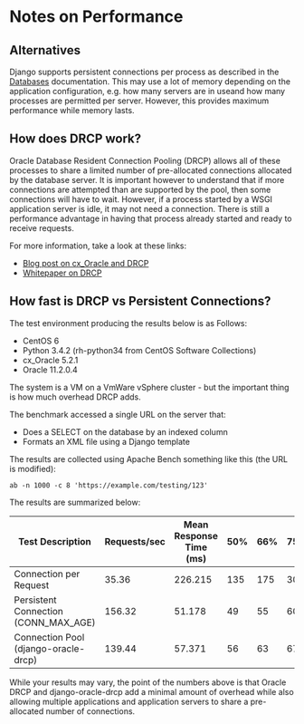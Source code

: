 # Notes on Performance

## Alternatives

Django supports persistent connections per process as described in the
[Databases](https://docs.djangoproject.com/en/1.9/ref/databases/)
documentation. This may use a lot of memory depending on the application
configuration, e.g. how many servers are in useand how many processes are
permitted per server. However, this provides maximum performance while memory
lasts.

## How does DRCP work?

Oracle Database Resident Connection Pooling (DRCP) allows all of these
processes to share a limited number of pre-allocated connections allocated by
the database server. It is important however to understand that if more
connections are attempted than are supported by the pool, then some connections
will have to wait. However, if a process started by a WSGI application server
is idle, it may not need a connection. There is still a performance advantage
in having that process already started and ready to receive requests.

For more information, take a look at these links:

 * [Blog post on cx_Oracle and DRCP](https://blogs.oracle.com/opal/entry/python_cx_oracle_and_oracle)
 * [Whitepaper on DRCP](http://www.oracle.com/technetwork/topics/php/php-scalability-ha-twp-128842.pdf)

## How fast is DRCP vs Persistent Connections?

The test environment producing the results below is as Follows:

 * CentOS 6
 * Python 3.4.2 (rh-python34 from CentOS Software Collections)
 * cx_Oracle 5.2.1
 * Oracle 11.2.0.4

The system is a VM on a VmWare vSphere cluster - but the important thing is how much overhead DRCP adds.

The benchmark accessed a single URL on the server that:

 * Does a SELECT on the database by an indexed column
 * Formats an XML file using a Django template

The results are collected using Apache Bench something like this (the URL is modified):

```
ab -n 1000 -c 8 'https://example.com/testing/123'
```

The results are summarized below:


| Test Description | Requests/sec | Mean Response Time (ms) | 50% | 66% | 75% | 80% | 85% | 90% | 98% | 99% | 100% |
| ---------------- | ------------ | ----------------------- | --- | --- | --- | --- | --- | --- | --- | --- | ---- |
| Connection per Request | 35.36  | 226.215                 | 135 | 175 | 305 | 371 | 512 | 560 | 708 | 740 | 1210 |
| Persistent Connection (CONN_MAX_AGE) | 156.32 | 51.178    | 49  | 55  | 60  | 62  | 69  | 71  | 80  |  96 |  269 |
| Connection Pool (django-oracle-drcp) | 139.44 | 57.371    | 56  | 63  | 67  | 70  | 75  | 79  | 87  |  93 |  265 | 

While your results may vary, the point of the numbers above is that Oracle DRCP
and django-oracle-drcp add a minimal amount of overhead while also allowing
multiple applications and application servers to share a pre-allocated number
of connections.



